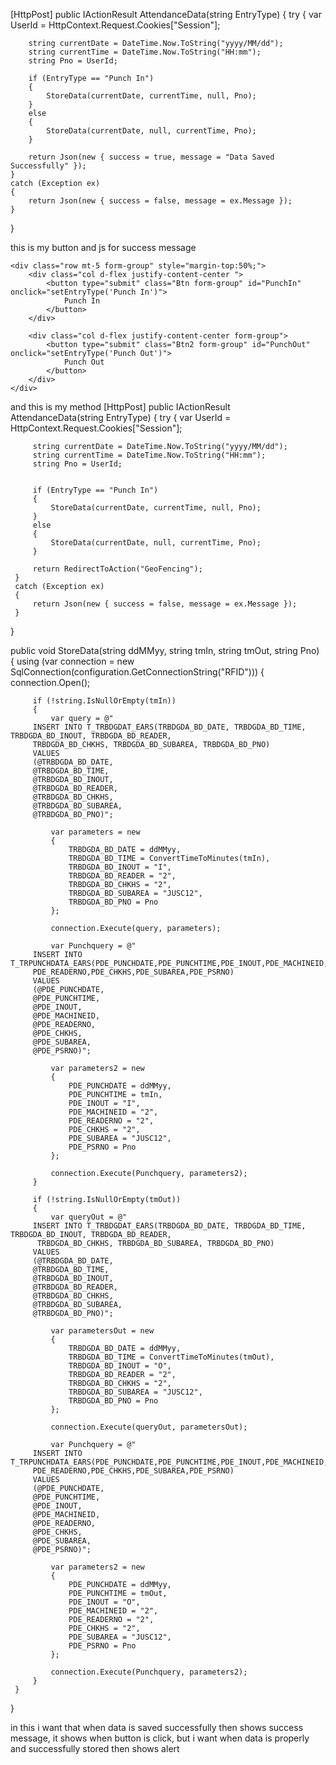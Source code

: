 <script>
    $(document).ready(function () {
        $('#form').on('submit', function (e) {
            e.preventDefault();
            var form = $(this);
            var formData = form.serialize(); // Serialize form data

            $.ajax({
                type: form.attr('method'),
                url: form.attr('action'),
                data: formData,
                success: function (response) {
                    if (response.success) {
                        var now = new Date();
                        var formattedDateTime = now.toLocaleString();

                        Swal.fire({
                            title: "Success!",
                            text: response.message + "\nDate & Time: " + formattedDateTime,
                            icon: "success",
                            width: 600,
                            padding: "3em",
                            color: "#716add",
                            backdrop: `rgba(0,0,123,0.4) left top no-repeat`
                        }).then(() => {
                            window.location.href = "/Geo/GeoFencing"; // Redirect after success
                        });
                    } else {
                        Swal.fire({
                            title: "Error!",
                            text: response.message,
                            icon: "error"
                        });
                    }
                },
                error: function () {
                    Swal.fire({
                        title: "Error!",
                        text: "An error occurred while saving data.",
                        icon: "error"
                    });
                }
            });
        });
    });

    function setEntryType(type) {
        document.getElementById("EntryType").value = type;
    }
</script>

[HttpPost]
public IActionResult AttendanceData(string EntryType)
{
    try
    {
        var UserId = HttpContext.Request.Cookies["Session"];

        string currentDate = DateTime.Now.ToString("yyyy/MM/dd");
        string currentTime = DateTime.Now.ToString("HH:mm");
        string Pno = UserId;

        if (EntryType == "Punch In")
        {
            StoreData(currentDate, currentTime, null, Pno);
        }
        else
        {
            StoreData(currentDate, null, currentTime, Pno);
        }

        return Json(new { success = true, message = "Data Saved Successfully" });
    }
    catch (Exception ex)
    {
        return Json(new { success = false, message = ex.Message });
    }
}



this is my button and js for success message 
<form asp-action="AttendanceData" id="form" asp-controller="Geo" method="post">
    <input type="hidden" name="EntryType" id="EntryType" />

    <div class="row mt-5 form-group" style="margin-top:50%;">
        <div class="col d-flex justify-content-center ">
            <button type="submit" class="Btn form-group" id="PunchIn" onclick="setEntryType('Punch In')">
                Punch In
            </button>
        </div>

        <div class="col d-flex justify-content-center form-group">
            <button type="submit" class="Btn2 form-group" id="PunchOut" onclick="setEntryType('Punch Out')">
                Punch Out
            </button>
        </div>
    </div>
</form>


<script src="https://cdnjs.cloudflare.com/ajax/libs/jquery/3.7.1/jquery.min.js"></script>
<script>
    $(document).ready(function () {
        $('#form').on('submit', function (e) {
            e.preventDefault();
            var form = $(this);

           
            var now = new Date();
            var formattedDateTime = now.toLocaleString(); 

            Swal.fire({
                title: "Data Saved Successfully",
                text: "Date & Time: " + formattedDateTime, 
                width: 600,
                padding: "3em",
                color: "#716add",
                backdrop: `
                        rgba(0,0,123,0.4)
                        left top
                        no-repeat
                    `
            }).then((result) => {
                if (result.isConfirmed) {
                    form.off('submit');
                    form.submit();
                }
            });

        });
    });
    function setEntryType(type) {
        document.getElementById("EntryType").value = type;
    }

</script>

and this is my method 
 [HttpPost]
 public IActionResult AttendanceData(string EntryType)
 {
     try
     {
         var UserId = HttpContext.Request.Cookies["Session"];

         string currentDate = DateTime.Now.ToString("yyyy/MM/dd");
         string currentTime = DateTime.Now.ToString("HH:mm"); 
         string Pno = UserId;
        

         if (EntryType == "Punch In")
         {
             StoreData(currentDate, currentTime, null, Pno);
         }
         else 
         {
             StoreData(currentDate, null, currentTime, Pno);
         }

         return RedirectToAction("GeoFencing");
     }
     catch (Exception ex)
     {
         return Json(new { success = false, message = ex.Message });
     }

 }

 public void StoreData(string ddMMyy, string tmIn, string tmOut, string Pno)
 {
     using (var connection = new SqlConnection(configuration.GetConnectionString("RFID")))
     {
         connection.Open();

         if (!string.IsNullOrEmpty(tmIn))
         {
             var query = @"
         INSERT INTO T_TRBDGDAT_EARS(TRBDGDA_BD_DATE, TRBDGDA_BD_TIME, TRBDGDA_BD_INOUT, TRBDGDA_BD_READER,
         TRBDGDA_BD_CHKHS, TRBDGDA_BD_SUBAREA, TRBDGDA_BD_PNO) 
         VALUES 
         (@TRBDGDA_BD_DATE,
         @TRBDGDA_BD_TIME, 
         @TRBDGDA_BD_INOUT,
         @TRBDGDA_BD_READER, 
         @TRBDGDA_BD_CHKHS, 
         @TRBDGDA_BD_SUBAREA, 
         @TRBDGDA_BD_PNO)";

             var parameters = new
             {
                 TRBDGDA_BD_DATE = ddMMyy,
                 TRBDGDA_BD_TIME = ConvertTimeToMinutes(tmIn),
                 TRBDGDA_BD_INOUT = "I",
                 TRBDGDA_BD_READER = "2",
                 TRBDGDA_BD_CHKHS = "2",
                 TRBDGDA_BD_SUBAREA = "JUSC12",
                 TRBDGDA_BD_PNO = Pno
             };

             connection.Execute(query, parameters);

             var Punchquery = @"
         INSERT INTO T_TRPUNCHDATA_EARS(PDE_PUNCHDATE,PDE_PUNCHTIME,PDE_INOUT,PDE_MACHINEID,
         PDE_READERNO,PDE_CHKHS,PDE_SUBAREA,PDE_PSRNO) 
         VALUES 
         (@PDE_PUNCHDATE,
         @PDE_PUNCHTIME, 
         @PDE_INOUT,
         @PDE_MACHINEID, 
         @PDE_READERNO, 
         @PDE_CHKHS, 
         @PDE_SUBAREA, 
         @PDE_PSRNO)";

             var parameters2 = new
             {
                 PDE_PUNCHDATE = ddMMyy,
                 PDE_PUNCHTIME = tmIn,
                 PDE_INOUT = "I",
                 PDE_MACHINEID = "2",
                 PDE_READERNO = "2",
                 PDE_CHKHS = "2",
                 PDE_SUBAREA = "JUSC12",
                 PDE_PSRNO = Pno
             };

             connection.Execute(Punchquery, parameters2);
         }

         if (!string.IsNullOrEmpty(tmOut))
         {
             var queryOut = @"
         INSERT INTO T_TRBDGDAT_EARS(TRBDGDA_BD_DATE, TRBDGDA_BD_TIME, TRBDGDA_BD_INOUT, TRBDGDA_BD_READER, 
          TRBDGDA_BD_CHKHS, TRBDGDA_BD_SUBAREA, TRBDGDA_BD_PNO) 
         VALUES 
         (@TRBDGDA_BD_DATE,
         @TRBDGDA_BD_TIME, 
         @TRBDGDA_BD_INOUT, 
         @TRBDGDA_BD_READER, 
         @TRBDGDA_BD_CHKHS,
         @TRBDGDA_BD_SUBAREA,
         @TRBDGDA_BD_PNO)";

             var parametersOut = new
             {
                 TRBDGDA_BD_DATE = ddMMyy,
                 TRBDGDA_BD_TIME = ConvertTimeToMinutes(tmOut),
                 TRBDGDA_BD_INOUT = "O",
                 TRBDGDA_BD_READER = "2",
                 TRBDGDA_BD_CHKHS = "2",
                 TRBDGDA_BD_SUBAREA = "JUSC12",
                 TRBDGDA_BD_PNO = Pno
             };

             connection.Execute(queryOut, parametersOut);

             var Punchquery = @"
         INSERT INTO T_TRPUNCHDATA_EARS(PDE_PUNCHDATE,PDE_PUNCHTIME,PDE_INOUT,PDE_MACHINEID,
         PDE_READERNO,PDE_CHKHS,PDE_SUBAREA,PDE_PSRNO) 
         VALUES 
         (@PDE_PUNCHDATE,
         @PDE_PUNCHTIME, 
         @PDE_INOUT,
         @PDE_MACHINEID, 
         @PDE_READERNO, 
         @PDE_CHKHS, 
         @PDE_SUBAREA, 
         @PDE_PSRNO)";

             var parameters2 = new
             {
                 PDE_PUNCHDATE = ddMMyy,
                 PDE_PUNCHTIME = tmOut,
                 PDE_INOUT = "O",
                 PDE_MACHINEID = "2",
                 PDE_READERNO = "2",
                 PDE_CHKHS = "2",
                 PDE_SUBAREA = "JUSC12",
                 PDE_PSRNO = Pno
             };

             connection.Execute(Punchquery, parameters2);
         }
     }
 }

in this i want that when data is saved successfully then shows success message, it shows when button is click, but i want when data is properly and successfully stored then shows alert
